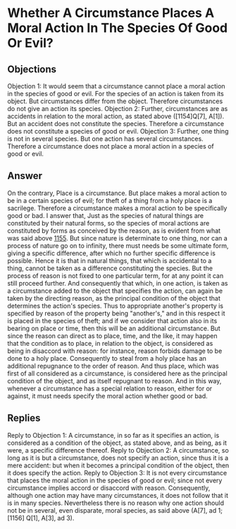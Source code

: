 # Whether A Circumstance Places A Moral Action In The Species Of Good Or Evil?
## Objections
Objection 1: It would seem that a circumstance cannot place a moral action in the species of good or evil. For the species of an action is taken from its object. But circumstances differ from the object. Therefore circumstances do not give an action its species.
Objection 2: Further, circumstances are as accidents in relation to the moral action, as stated above ([1154]Q[7], A[1]). But an accident does not constitute the species. Therefore a circumstance does not constitute a species of good or evil.
Objection 3: Further, one thing is not in several species. But one action has several circumstances. Therefore a circumstance does not place a moral action in a species of good or evil.
## Answer
On the contrary, Place is a circumstance. But place makes a moral action to be in a certain species of evil; for theft of a thing from a holy place is a sacrilege. Therefore a circumstance makes a moral action to be specifically good or bad.
I answer that, Just as the species of natural things are constituted by their natural forms, so the species of moral actions are constituted by forms as conceived by the reason, as is evident from what was said above [1155](A[5]). But since nature is determinate to one thing, nor can a process of nature go on to infinity, there must needs be some ultimate form, giving a specific difference, after which no further specific difference is possible. Hence it is that in natural things, that which is accidental to a thing, cannot be taken as a difference constituting the species. But the process of reason is not fixed to one particular term, for at any point it can still proceed further. And consequently that which, in one action, is taken as a circumstance added to the object that specifies the action, can again be taken by the directing reason, as the principal condition of the object that determines the action's species. Thus to appropriate another's property is specified by reason of the property being "another's," and in this respect it is placed in the species of theft; and if we consider that action also in its bearing on place or time, then this will be an additional circumstance. But since the reason can direct as to place, time, and the like, it may happen that the condition as to place, in relation to the object, is considered as being in disaccord with reason: for instance, reason forbids damage to be done to a holy place. Consequently to steal from a holy place has an additional repugnance to the order of reason. And thus place, which was first of all considered as a circumstance, is considered here as the principal condition of the object, and as itself repugnant to reason. And in this way, whenever a circumstance has a special relation to reason, either for or against, it must needs specify the moral action whether good or bad.
## Replies
Reply to Objection 1: A circumstance, in so far as it specifies an action, is considered as a condition of the object, as stated above, and as being, as it were, a specific difference thereof.
Reply to Objection 2: A circumstance, so long as it is but a circumstance, does not specify an action, since thus it is a mere accident: but when it becomes a principal condition of the object, then it does specify the action.
Reply to Objection 3: It is not every circumstance that places the moral action in the species of good or evil; since not every circumstance implies accord or disaccord with reason. Consequently, although one action may have many circumstances, it does not follow that it is in many species. Nevertheless there is no reason why one action should not be in several, even disparate, moral species, as said above (A[7], ad 1;[1156] Q[1], A[3], ad 3).
